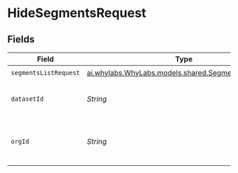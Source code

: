 # HideSegmentsRequest


## Fields

| Field                                                                                              | Type                                                                                               | Required                                                                                           | Description                                                                                        | Example                                                                                            |
| -------------------------------------------------------------------------------------------------- | -------------------------------------------------------------------------------------------------- | -------------------------------------------------------------------------------------------------- | -------------------------------------------------------------------------------------------------- | -------------------------------------------------------------------------------------------------- |
| `segmentsListRequest`                                                                              | [ai.whylabs.WhyLabs.models.shared.SegmentsListRequest](../../models/shared/SegmentsListRequest.md) | :heavy_check_mark:                                                                                 | N/A                                                                                                |                                                                                                    |
| `datasetId`                                                                                        | *String*                                                                                           | :heavy_check_mark:                                                                                 | The unique dataset ID in your company.                                                             | model-123                                                                                          |
| `orgId`                                                                                            | *String*                                                                                           | :heavy_check_mark:                                                                                 | Your company's unique organization ID                                                              | org-123                                                                                            |